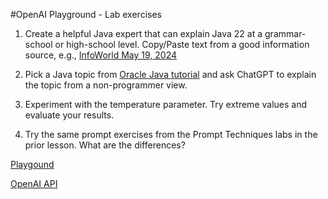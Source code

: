 #OpenAI Playground - Lab exercises

1. Create a helpful Java expert that can explain Java 22 at a grammar-school or high-school level.  Copy/Paste text from a good information source, e.g., [InfoWorld May 19, 2024](https://www.infoworld.com/article/3708329/jdk-22-the-new-features-in-java-22.html)

2. Pick a Java topic from [Oracle Java tutorial](https://docs.oracle.com/javase/tutorial/java/index.html) and ask ChatGPT to explain the topic from a non-programmer view.

3. Experiment with the temperature parameter.  Try extreme values and evaluate your results.

4. Try the same prompt exercises from the Prompt Techniques labs in the prior lesson.  What are the differences? 


[Playgound](https://platform.openai.com/playground)

[OpenAI API](https://openai.com/blog/openai-api)

